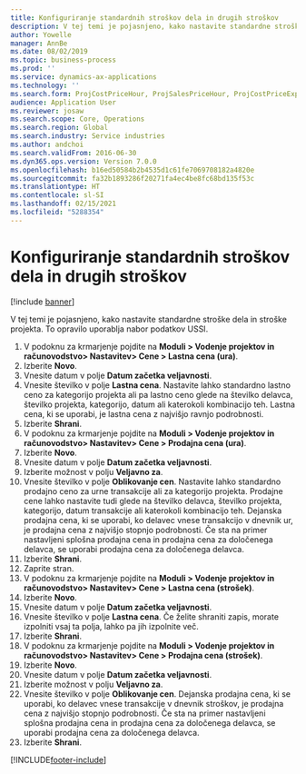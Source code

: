 ```yaml
---
title: Konfiguriranje standardnih stroškov dela in drugih stroškov
description: V tej temi je pojasnjeno, kako nastavite standardne stroške dela in stroške projekta.
author: Yowelle
manager: AnnBe
ms.date: 08/02/2019
ms.topic: business-process
ms.prod: ''
ms.service: dynamics-ax-applications
ms.technology: ''
ms.search.form: ProjCostPriceHour, ProjSalesPriceHour, ProjCostPriceExpense, ProjSalesPriceCost
audience: Application User
ms.reviewer: josaw
ms.search.scope: Core, Operations
ms.search.region: Global
ms.search.industry: Service industries
ms.author: andchoi
ms.search.validFrom: 2016-06-30
ms.dyn365.ops.version: Version 7.0.0
ms.openlocfilehash: b16ed50584b2b4535d1c61fe7069708182a4820e
ms.sourcegitcommit: fa32b1893286f20271fa4ec4be8fc68bd135f53c
ms.translationtype: HT
ms.contentlocale: sl-SI
ms.lasthandoff: 02/15/2021
ms.locfileid: "5288354"
---
```

# <a name="configure-standard-costs-for-labor-and-expenses"></a>Konfiguriranje standardnih stroškov dela in drugih stroškov

[!include [banner](../../includes/banner.md)]

V tej temi je pojasnjeno, kako nastavite standardne stroške dela in stroške projekta. To opravilo uporablja nabor podatkov USSI.

1. V podoknu za krmarjenje pojdite na **Moduli > Vodenje projektov in računovodstvo> Nastavitev> Cene > Lastna cena (ura)**.
2. Izberite **Novo**.
3. Vnesite datum v polje **Datum začetka veljavnosti**.
4. Vnesite številko v polje **Lastna cena**. Nastavite lahko standardno lastno ceno za kategorijo projekta ali pa lastno ceno glede na številko delavca, številko projekta, kategorijo, datum ali katerokoli kombinacijo teh. Lastna cena, ki se uporabi, je lastna cena z najvišjo ravnjo podrobnosti.  
5. Izberite **Shrani**.
6. V podoknu za krmarjenje pojdite na **Moduli > Vodenje projektov in računovodstvo> Nastavitev> Cene > Prodajna cena (ura)**.
7. Izberite **Novo**.
8. Vnesite datum v polje **Datum začetka veljavnosti**.
9. Izberite možnost v polju **Veljavno za**.
10. Vnesite številko v polje **Oblikovanje cen**. Nastavite lahko standardno prodajno ceno za urne transakcije ali za kategorijo projekta. Prodajne cene lahko nastavite tudi glede na številko delavca, številko projekta, kategorijo, datum transakcije ali katerokoli kombinacijo teh. Dejanska prodajna cena, ki se uporabi, ko delavec vnese transakcijo v dnevnik ur, je prodajna cena z najvišjo stopnjo podrobnosti. Če sta na primer nastavljeni splošna prodajna cena in prodajna cena za določenega delavca, se uporabi prodajna cena za določenega delavca.  
11. Izberite **Shrani**.
12. Zaprite stran.
13. V podoknu za krmarjenje pojdite na **Moduli > Vodenje projektov in računovodstvo> Nastavitev> Cene > Lastna cena (strošek)**.
14. Izberite **Novo**.
15. Vnesite datum v polje **Datum začetka veljavnosti**.
16. Vnesite številko v polje **Lastna cena**. Če želite shraniti zapis, morate izpolniti vsaj ta polja, lahko pa jih izpolnite več.  
17. Izberite **Shrani**.
18. V podoknu za krmarjenje pojdite na **Moduli > Vodenje projektov in računovodstvo> Nastavitev> Cene > Prodajna cena (strošek)**.
19. Izberite **Novo**.
20. Vnesite datum v polje **Datum začetka veljavnosti**.
21. Izberite možnost v polju **Veljavno za**.
22. Vnesite številko v polje **Oblikovanje cen**. Dejanska prodajna cena, ki se uporabi, ko delavec vnese transakcije v dnevnik stroškov, je prodajna cena z najvišjo stopnjo podrobnosti. Če sta na primer nastavljeni splošna prodajna cena in prodajna cena za določenega delavca, se uporabi prodajna cena za določenega delavca.  
23. Izberite **Shrani**.



[!INCLUDE[footer-include](../../includes/footer-banner.md)]